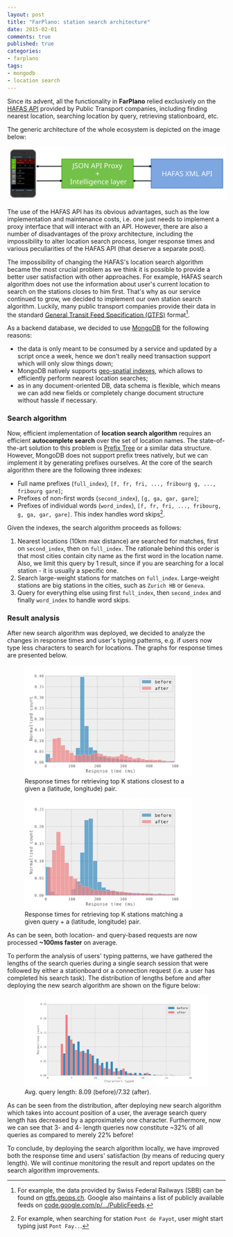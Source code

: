 ```yaml
---
layout: post
title: "FarPlano: station search architecture"
date: 2015-02-01
comments: true
published: true
categories:
- farplano
tags:
- mongodb
- location search
---
```


Since its advent, all the functionality in **FarPlano** relied exclusively on the [HAFAS API](http://www.hacon.de/hafas-en) provided by Public Transport companies, including finding nearest location, searching location by query, retrieving stationboard, etc.

The generic architecture of the whole ecosystem is depicted on the image below:

<img alt="FarPlano Architecture" src="/images/blog/2015-02-01-farplano-station-search/architecture.svg" />

The use of the HAFAS API has its obvious advantages, such as the low implementation and maintenance costs, i.e. one just needs to implement a proxy interface that will interact with an API.
However, there are also a number of disadvantages of the proxy architecture, including the impossibility to alter location search process, longer response times and various peculiarities of the HAFAS API (that deserve a separate post).

The impossibility of changing the HAFAS's location search algorithm became the most crucial problem as we think it is possible to provide a better user satisfaction with other approaches.
For example, HAFAS search algorithm does not use the information about user's current location to search on the stations closes to him first.
That's why as our service continued to grow, we decided to implement our own station search algorithm.
Luckily, many public transport companies provide their data in the standard [General Transit Feed Specification (GTFS)](http://en.wikipedia.org/wiki/General_Transit_Feed_Specification) format[^1].

As a backend database, we decided to use [MongoDB](http://www.mongodb.org/) for the following reasons:

* the data is only meant to be consumed by a service and updated by a script once a week, hence we don't really need transaction support which will only slow things down;
* MongoDB natively supports [geo-spatial indexes](http://docs.mongodb.org/manual/core/geospatial-indexes/), which allows to efficiently perform nearest location searches;
* as in any document-oriented DB, data schema is flexible, which means we can add new fields or completely change document structure without hassle if necessary.

### Search algorithm

Now, efficient implementation of **location search algorithm** requires an efficient **autocomplete search** over the set of location names.
The state-of-the-art solution to this problem is [Prefix Tree](http://en.wikipedia.org/wiki/Trie) or a similar data structure.
However, MongoDB does not support prefix trees natively, but we can implement it by generating prefixes ourselves.
At the core of the search algorithm there are the following three indexes:

* Full name prefixes (``full_index``), ``[f, fr, fri, ..., fribourg g, ..., fribourg gare]``;
* Prefixes of non-first words (``second_index``), ``[g, ga, gar, gare]``;
* Prefixes of individual words (``word_index``), ``[f, fr, fri, ..., fribourg, g, ga, gar, gare]``. This index handles word skips[^2].

Given the indexes, the search algorithm proceeds as follows:

1. Nearest locations (10km max distance) are searched for matches, first on ``second_index``, then on ``full_index``. The rationale behind this order is that most cities contain city name as the first word in the location name. Also, we limit this query by 1 result, since if you are searching for a local station - it is usually a specific one.
2. Search large-weight stations for matches on ``full_index``. Large-weight stations are big stations in the cities, such as ``Zurich HB`` or ``Geneva``.
4. Query for everything else using first ``full_index``, then ``second_index`` and finally ``word_index`` to handle word skips.

### Result analysis

After new search algorithm was deployed, we decided to analyze the changes in response times and user's typing patterns, e.g. if users now type less characters to search for locations.
The graphs for response times are presented below.

<figure style="width: 385px; margin-right: 25px;">
	<img alt="Geolocation XY response" src="/images/blog/2015-02-01-farplano-station-search/geolocation_response.svg" />
	<figcaption>Response times for retrieving top K stations closest to a given a (latitude, longitude) pair.</figcaption>
</figure>
<figure style="width: 385px;">
<img alt="Geolocation query response" src="/images/blog/2015-02-01-farplano-station-search/geolocation_query_response.svg" />
<figcaption>Response times for retrieving top K stations matching a given query + a (latitude, longitude) pair.</figcaption>
</figure>

As can be seen, both location- and query-based requests are now processed **~100ms faster** on average.

To perform the analysis of users' typing patterns, we have gathered the lengths of the search queries during a single search session that were followed by either a stationboard or a connection request (i.e. a user has completed his search task).
The distribution of lengths before and after deploying the new search algorithm are shown on the figure below:

<figure>
<img alt="Geolocation query length" src="/images/blog/2015-02-01-farplano-station-search/query_length.svg" />
<figcaption>Avg. query length: 8.09 (before)/7.32 (after). </figcaption>
</figure>

As can be seen from the distribution, after deploying new search algorithm which takes into account position of a user, the average search query length has decreased by a approximately one character.
Furthermore, now we can see that 3- and 4- length queries now constitute ~32% of all queries as compared to merely 22% before!

To conclude, by deploying the search algorithm locally, we have improved both the response time and users' satisfaction (by means of reducing query length).
We will continue monitoring the result and report updates on the search algorithm improvements.

[^1]: For example, the data provided by Swiss Federal Railways (SBB) can be found on [gtfs.geops.ch](http://gtfs.geops.ch/). Google also maintains a list of publicly available feeds on [code.google.com/p/.../PublicFeeds](https://code.google.com/p/googletransitdatafeed/wiki/PublicFeeds).
[^2]: For example, when searching for station ``Pont de Fayot``, user might start typing just ``Pont Fay..``.

